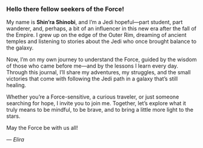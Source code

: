 ### Hello there fellow seekers of the Force!

My name is **Shin’ra Shinobi**, and I’m a Jedi hopeful—part student, part wanderer, and, perhaps, a bit of an influencer in this new era after the fall of the Empire. I grew up on the edge of the Outer Rim, dreaming of ancient temples and
listening to stories about the Jedi who once brought balance to the galaxy.

Now, I’m on my own journey to understand the Force, guided by the wisdom of those who came before me—and by the lessons I learn every day. Through this journal, I’ll share my adventures, my struggles, and the small victories that come with following the Jedi path in a galaxy that’s still healing.

Whether you’re a Force-sensitive, a curious traveler, or just someone searching for hope, I invite you to join me. Together, let’s explore what it truly means to be mindful, to be brave, and to bring a little more light to the stars.

May the Force be with us all!

*— Elira*